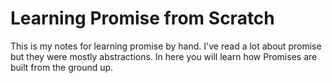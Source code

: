 # Learning Promise from Scratch

This is my notes for learning promise by hand. I've read a lot about promise but they were mostly abstractions. In here you will learn how Promises are built from the ground up.
